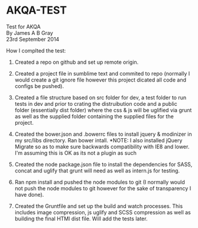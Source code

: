 AKQA-TEST
====

Test for AKQA  
By James A B Gray  
23rd September 2014  


How I complted the test:  

1. Created a repo on github and set up remote origin.

3. Created a project file in sumblime text and commited to repo (normally I would create a git ignore file however this project dicated all code and configs be pushed).

2. Created a file structure based on src folder for dev, a test folder to run tests in dev and prior to crating the distruibution code and a public folder (essentially dist folder) where the css & js will be uglified via grunt as well as the supplied folder containing the supplied files for the project.

3. Created the bower.json and .bowerrc files to install jquery & modinizer in my src/libs directory. Ran bower intall. *NOTE: I also installed jQuery Migrate so as to make sure backwards compatibility with IE8 and lower. I'm assuming this is OK as its not a plugin as such

4. Created the node package.json file to install the dependencies for SASS, concat and uglify that grunt will need as well as intern.js for testing.

5. Ran npm install and pushed the node modules to git (I normally would not push the node modules to git however for the sake of transparency I have done).

6. Created the Gruntfile and set up the build and watch processes. This includes image compression, js uglify and SCSS compression as well as building the final HTMl dist file. Will add the tests later.

